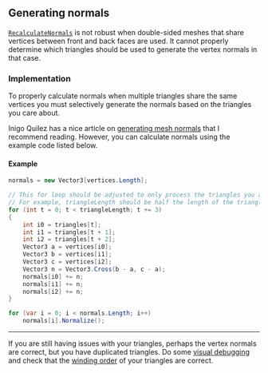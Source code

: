 ## Generating normals

[`RecalculateNormals`](https://docs.unity3d.com/ScriptReference/Mesh.RecalculateNormals.html) is not robust when double-sided meshes that share vertices between front and back faces are used. It cannot properly determine which triangles should be used to generate the vertex normals in that case.

### Implementation

To properly calculate normals when multiple triangles share the same vertices you must selectively generate the normals based on the triangles you care about.

Inigo Quilez has a nice article on [generating mesh normals](https://iquilezles.org/articles/normals/) that I recommend reading. However, you can calculate normals using the example code listed below.
#### Example

```csharp
normals = new Vector3[vertices.Length];

// This for loop should be adjusted to only process the triangles you actually want to contribute towards the final normals.
// For example, triangleLength should be half the length of the triangles array if you have an extra set of reversed triangle indices for the back faces.
for (int t = 0; t < triangleLength; t += 3)
{
    int i0 = triangles[t];
    int i1 = triangles[t + 1];
    int i2 = triangles[t + 2];
    Vector3 a = vertices[i0];
    Vector3 b = vertices[i1];
    Vector3 c = vertices[i2];
    Vector3 n = Vector3.Cross(b - a, c - a);
    normals[i0] += n;
    normals[i1] += n;
    normals[i2] += n;
}

for (var i = 0; i < normals.Length; i++)
    normals[i].Normalize();
```

---

If you are still having issues with your triangles, perhaps the vertex normals are correct, but you have duplicated triangles. Do some [visual debugging](../Debugging/Draw%20Functions.md) and check that the [winding order](Winding%20Order.md) of your triangles are correct.